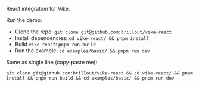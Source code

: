 React integration for Vike.

Run the demo:

- Clone the repo: `git clone git@github.com:brillout/vike-react`
- Install dependencies: `cd vike-react/ && pnpm install`
- Build `vike-react`: `pnpm run build`
- Run the example: `cd examples/basic/ && pnpm run dev`

Same as single line (copy-paste me):

```
git clone git@github.com:brillout/vike-react && cd vike-react/ && pnpm install && pnpm run build && cd examples/basic/ && pnpm run dev
```
